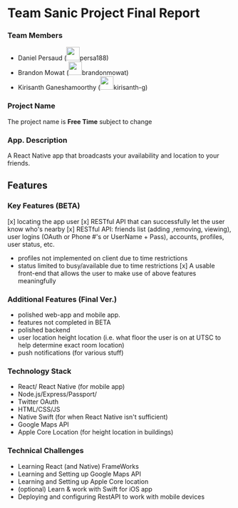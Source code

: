 # Team Sanic Project Final Report
<!-- -----
This is the project proposal for Team Sanic, we submit two proposals (proposal \#1 and \#2 respectively). Proposal \#1 is our main idea and Proposal \#2 is our backup Idea.

----- -->
### Team Members
- Daniel Persaud (<img src="https://encrypted-tbn0.gstatic.com/images?q=tbn:ANd9GcSu_psdppsyLMN0iFDBxy0jRhdKff1VQrKtZpfXorJeFdSkzf6hK96U-Lc" width="30px" height="auto"/>persa188)
- Brandon Mowat (<img src="https://encrypted-tbn0.gstatic.com/images?q=tbn:ANd9GcSu_psdppsyLMN0iFDBxy0jRhdKff1VQrKtZpfXorJeFdSkzf6hK96U-Lc" width="30px" height="auto"/>brandonmowat)
- Kirisanth Ganeshamoorthy (<img src="https://encrypted-tbn0.gstatic.com/images?q=tbn:ANd9GcSu_psdppsyLMN0iFDBxy0jRhdKff1VQrKtZpfXorJeFdSkzf6hK96U-Lc" width="30px" height="auto"/>kirisanth-g)

### Project Name
The project name is **Free Time** subject to change

### App. Description
A React Native app that broadcasts your availability and location to your friends.

## Features
### Key Features (BETA)
[x] locating the app user
[x] RESTful API that can successfully let the user know who's nearby
[x] RESTful API: friends list (adding ,removing, viewing), user logins (OAuth or Phone #'s or UserName + Pass), accounts, profiles, user status, etc.
  - profiles not implemented on client due to time restrictions
  - status limited to busy/available due to time restrictions
[x] A usable front-end that allows the user to make use of above features meaningfully

### Additional Features (Final Ver.)
- polished web-app and mobile app.
- features not completed in BETA
- polished backend
- user location height location (i.e. what floor the user is on at UTSC to help determine exact room location)
- push notifications (for various stuff)

### Technology Stack
- React/ React Native (for mobile app)
- Node.js/Express/Passport/
- Twitter OAuth
- HTML/CSS/JS
- Native Swift (for when React Native isn't sufficient)
- Google Maps API
- Apple Core Location (for height location in buildings)

### Technical Challenges
- Learning React (and Native) FrameWorks
- Learning and Setting up Google Maps API
- Learning and Setting up Apple Core location
- (optional) Learn & work with Swift for iOS app
- Deploying and configuring RestAPI to work with mobile devices

<!--##Proposal \#2
###Project Name
The project Name is **CMYK Buyer** (subject to change)
-->
